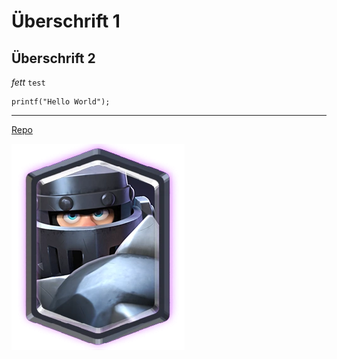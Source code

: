 # Überschrift 1
## Überschrift 2
*fett*
`test`
```cp
printf("Hello World");
```
---

[Repo](https://www.google.com)

![MEGAKNIGHT](./img/MegaKnightCard.png)
